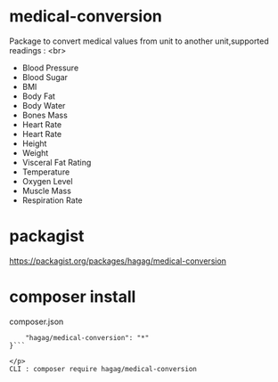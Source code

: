 # medical-conversion
Package to convert medical values from unit to another unit,supported readings : 
<br\>
- Blood Pressure
- Blood Sugar
- BMI
- Body Fat
- Body Water
- Bones Mass
- Heart Rate
- Heart Rate
- Height
- Weight
- Visceral Fat Rating
- Temperature
- Oxygen Level
- Muscle Mass
- Respiration Rate

# packagist 
https://packagist.org/packages/hagag/medical-conversion

# composer install 
composer.json

```"require": {
    "hagag/medical-conversion": "*"
}```

</p>
CLI : composer require hagag/medical-conversion

